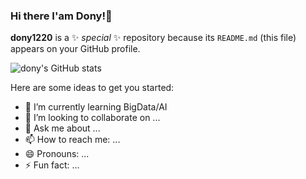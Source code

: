 ### Hi there I'am Dony!👋


**dony1220** is a ✨ _special_ ✨ repository because its `README.md` (this file) appears on your GitHub profile.

![dony's GitHub stats](https://github-readme-stats.vercel.app/api?username=dony1220&theme=solarized-light&show_icons=true)

Here are some ideas to get you started:

- 🌱 I’m currently learning BigData/AI
- 👯 I’m looking to collaborate on ...
- 💬 Ask me about ...
- 📫 How to reach me: ...
- 😄 Pronouns: ...
- ⚡ Fun fact: ...

